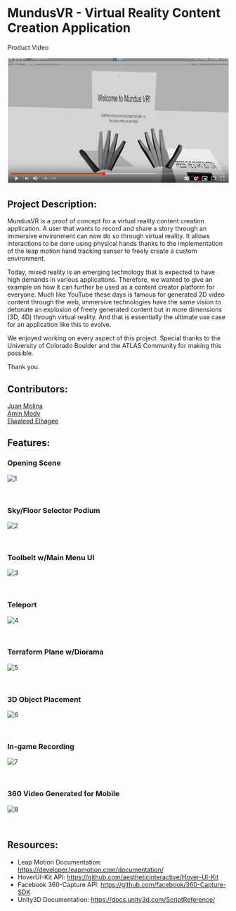 # MundusVR - Virtual Reality Content Creation Application

Product Video

[![IMAGE ALT TEXT](https://github.com/Jamolinaesca/Jamolinaesca.github.io/blob/master/Pictures/capture.png)](https://www.youtube.com/watch?v=OyOBLKf3_8k&t=7s "MundusVR")
<br>


## Project Description:

MundusVR is a proof of concept for a virtual reality content creation application. A user that wants to record and share a story through an immersive environment can now do so through virtual reality. It allows interactions to be done using physical hands thanks to the implementation of the leap motion hand tracking sensor to freely create a custom environment.

Today, mixed reality is an emerging technology that is expected to have high demands in various applications. Therefore, we wanted to give an example on how it can further be used as a content creator platform for everyone. Much like YouTube these days is famous for generated 2D video content through the web, immersive technologies have the same vision to detonate an explosion of freely generated content but in more dimensions (3D, 4D) through virtual reality. And that is essentially the ultimate use case for an application like this to evolve.

We enjoyed working on every aspect of this project. Special thanks to the University of Colorado Boulder and the ATLAS Community for making this possible.

Thank you.

## Contributors:

[Juan Molina](https://jamolinaescalante.myportfolio.com/) <br> [Amin Mody]() <br> [Elwaleed Elhagee]()

## Features:

### Opening Scene

![1](https://media.giphy.com/media/ftkFcrqX5VueRmhCD5/giphy.gif)

<br>

### Sky/Floor Selector Podium

![2](https://media.giphy.com/media/eNGFCaudCxAgLqsSMh/giphy.gif)

<br>

### Toolbelt w/Main Menu UI

![3](https://i.giphy.com/media/QAySInCLLyjTc9txcF/giphy.webp)

<br>

### Teleport

![4](https://media.giphy.com/media/iCjWksOnPhyxTpnuaN/giphy.gif)

<br>

### Terraform Plane w/Diorama

![5](https://giphy.com/gifs/YPPUpay1m5l8PmuoBR?utm_source=media-link&utm_medium=landing&utm_campaign=Media%20Links&utm_term=)

<br>

### 3D Object Placement

![6](https://media.giphy.com/media/iCjWksOnPhyxTpnuaN/giphy.gif)

<br>

### In-game Recording

![7](https://media.giphy.com/media/iCjWksOnPhyxTpnuaN/giphy.gif)

<br>

### 360 Video Generated for Mobile

![8](https://media.giphy.com/media/iCjWksOnPhyxTpnuaN/giphy.gif)

<br>

## Resources:

* Leap Motion Documentation: https://developer.leapmotion.com/documentation/
* HoverUI-Kit API: https://github.com/aestheticinteractive/Hover-UI-Kit
* Facebook 360-Capture API: https://github.com/facebook/360-Capture-SDK
* Unity3D Documentation: https://docs.unity3d.com/ScriptReference/
